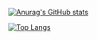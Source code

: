 [![Anurag's GitHub stats](https://github-readme-stats.vercel.app/api?username=manorgass&count_private=true&show_icons=true)](https://github.com/anuraghazra/github-readme-stats)

[![Top Langs](https://github-readme-stats.vercel.app/api/top-langs/?username=manorgass&hide=roff&layout=compact)](https://github.com/anuraghazra/github-readme-stats)
